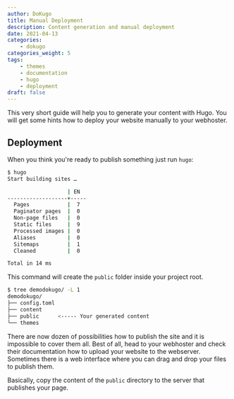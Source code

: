 ```yaml
---
author: DoKugo
title: Manual Deployment
description: Content generation and manual deployment
date: 2021-04-13
categories:
    - dokugo
categories_weight: 5
tags:
    - themes
    - documentation
    - hugo
    - deployment
draft: false
---
```


This very short guide will help you to generate your content with Hugo. 
You will get some hints how to deploy your website manually to your webhoster.

## Deployment

When you think you're ready to publish something just run `hugo`:

```bash
$ hugo 
Start building sites … 

                   | EN  
-------------------+-----
  Pages            |  7  
  Paginator pages  |  0  
  Non-page files   |  0  
  Static files     |  9  
  Processed images |  0  
  Aliases          |  0  
  Sitemaps         |  1  
  Cleaned          |  0  

Total in 14 ms
```

This command will create the `public` folder inside your project root. 

```bash
$ tree demodokugo/ -L 1
demodokugo/
├── config.toml
├── content
├── public      <----- Your generated content
└── themes
```

There are now dozen of possibilities how to publish the site and it is impossible to cover them all.
Best of all, head to your webhoster and check their documentation how to upload your website to the webserver.
Sometimes there is a web interface where you can drag and drop your files to publish them.

Basically, copy the content of the `public` directory to the server that publishes your page.
